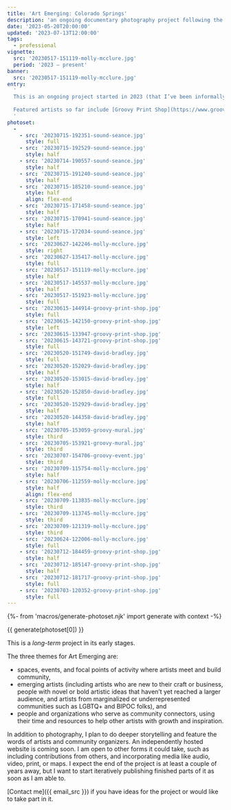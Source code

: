 ```yaml
---
title: 'Art Emerging: Colorado Springs'
description: 'an ongoing documentary photography project following the story of the arts communities of Colorado Springs'
date: '2023-05-20T20:00:00'
updated: '2023-07-13T12:00:00'
tags:
  - professional
vignette:
  src: '20230517-151119-molly-mcclure.jpg'
  period: '2023 – present'
banner:
  src: '20230517-151119-molly-mcclure.jpg'
entry:
  '
  This is an ongoing project started in 2023 (that I’ve been informally working on since 2020), dedicated to documenting the arts and creative communities in Colorado Springs.
  
  Featured artists so far include [Groovy Print Shop](https://www.groovyprintshop.com), [Molly McClure](https://www.instagram.com/mollymcclureart/), [David Bradley](https://www.farmersforge.org), [Jasmine Dillavou](https://www.jasminedillavou.com), and [Drew Geiger](https://www.instagram.com/ejrmmusic/).
  '
photoset:
  - 
    - src: '20230715-192351-sound-seance.jpg'
      style: full
    - src: '20230715-192529-sound-seance.jpg'
      style: half
    - src: '20230714-190557-sound-seance.jpg'
      style: half
    - src: '20230715-191240-sound-seance.jpg'
      style: half
    - src: '20230715-185210-sound-seance.jpg'
      style: half
      align: flex-end
    - src: '20230715-171458-sound-seance.jpg'
      style: half
    - src: '20230715-170941-sound-seance.jpg'
      style: half
    - src: '20230715-172034-sound-seance.jpg'
      style: left
    - src: '20230627-142246-molly-mcclure.jpg'
      style: right
    - src: '20230627-135417-molly-mcclure.jpg'
      style: full
    - src: '20230517-151119-molly-mcclure.jpg'
      style: half
    - src: '20230517-145537-molly-mcclure.jpg'
      style: half
    - src: '20230517-151923-molly-mcclure.jpg'
      style: full
    - src: '20230615-144914-groovy-print-shop.jpg'
      style: full
    - src: '20230615-142150-groovy-print-shop.jpg'
      style: left
    - src: '20230615-133947-groovy-print-shop.jpg'
    - src: '20230615-143721-groovy-print-shop.jpg'
      style: full
    - src: '20230520-151749-david-bradley.jpg'
      style: full
    - src: '20230520-152029-david-bradley.jpg'
      style: half
    - src: '20230520-153015-david-bradley.jpg'
      style: half
    - src: '20230520-152850-david-bradley.jpg'
      style: full
    - src: '20230520-152929-david-bradley.jpg'
      style: half
    - src: '20230520-144358-david-bradley.jpg'
      style: half
    - src: '20230705-153059-groovy-mural.jpg'
      style: third
    - src: '20230705-153921-groovy-mural.jpg'
      style: third
    - src: '20230707-154706-groovy-event.jpg'
      style: third
    - src: '20230709-115754-molly-mcclure.jpg'
      style: half
    - src: '20230706-112559-molly-mcclure.jpg'
      style: half
      align: flex-end
    - src: '20230709-113835-molly-mcclure.jpg'
      style: third
    - src: '20230709-113745-molly-mcclure.jpg'
      style: third
    - src: '20230709-121319-molly-mcclure.jpg'
      style: third
    - src: '20230624-122006-molly-mcclure.jpg'
      style: full
    - src: '20230712-184459-groovy-print-shop.jpg'
      style: half
    - src: '20230712-185147-groovy-print-shop.jpg'
      style: half
    - src: '20230712-181717-groovy-print-shop.jpg'
      style: full
    - src: '20230703-120352-groovy-print-shop.jpg'
      style: full
---
```


{%- from 'macros/generate-photoset.njk' import generate with context -%}

{{ generate(photoset[0]) }}

This is a *long-term* project in its early stages.

The three themes for Art Emerging are:

- spaces, events, and focal points of activity where artists meet and build community,
- emerging artists (including artists who are new to their craft or business, people with novel or bold artistic ideas that haven’t yet reached a larger audience, and artists from marginalized or underrepresented communities such as LGBTQ+ and BIPOC folks), and
- people and organizations who serve as community connectors, using their time and resources to help other artists with growth and inspiration.

In addition to photography, I plan to do deeper storytelling and feature the words of artists and community organizers. An independently hosted website is coming soon. I am open to other forms it could take, such as including contributions from others, and incorporating media like audio, video, print, or maps. I expect the end of the project is at least a couple of years away, but I want to start iteratively publishing finished parts of it as soon as I am able to.

[Contact me]({{ email_src }}) if you have ideas for the project or would like to take part in it.
